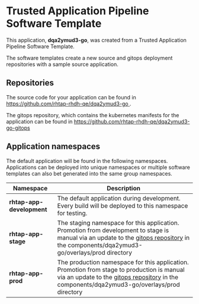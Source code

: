 # Trusted Application Pipeline Software Template

This application, **dqa2ymud3-go**, was created from a Trusted Application Pipeline Software Template.

The software templates create a new source and gitops deployment repositories with a sample source application. 

## Repositories

The source code for your application can be found in [https://github.com/rhtap-rhdh-qe/dqa2ymud3-go ](https://github.com/rhtap-rhdh-qe/dqa2ymud3-go ).
 
The gitops repository, which contains the kubernetes manifests for the application can be found in 
[https://github.com/rhtap-rhdh-qe/dqa2ymud3-go-gitops ](https://github.com/rhtap-rhdh-qe/dqa2ymud3-go-gitops ) 

## Application namespaces 

The default application will be found in the following namespaces. Applications can be deployed into unique namespaces or multiple software templates can also bet generated into the same group namespaces.  

|  Namespace   |  Description   |  
| -------- | -------- |   
| **rhtap-app-development** | The default application during development. Every build will be deployed to this namespace for testing. | 
| **rhtap-app-stage** | The staging namespace for this application. Promotion from development to stage is manual via an update to the [gitops repository](https://github.com/rhtap-rhdh-qe/dqa2ymud3-go-gitops ) in the components/dqa2ymud3-go/overlays/prod directory |  
| **rhtap-app-prod** | The production namespace for this application. Promotion from stage to production is manual via an update to the [gitops repository](https://github.com/rhtap-rhdh-qe/dqa2ymud3-go-gitops ) in the components/dqa2ymud3-go/overlays/prod directory | 